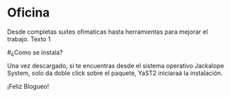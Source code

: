 ﻿# Oficina

Desde completas suites ofimaticas hasta herramientas para mejorar el trabajo.
Texto 1

#¿Como se instala?

Una vez descargado, si te encuentras desde el sistema operativo Jackalope System, solo da doble click sobre el paquete, YaST2 iniciaraá la instalación.

¡Feliz Blogueo!


